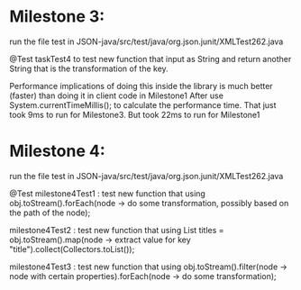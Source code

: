 # Milestone 3:
run the file test in JSON-java/src/test/java/org.json.junit/XMLTest262.java

@Test
taskTest4 to test new function that input as String and return another String that is the transformation of the key.

Performance implications of doing this inside the library is much better (faster) than doing it in client code in Milestone1
After use System.currentTimeMillis(); to calculate the performance time. 
That just took 9ms to run for Milestone3. But took 22ms to run for Milestone1


# Milestone 4: 
run the file test in JSON-java/src/test/java/org.json.junit/XMLTest262.java

@Test
milestone4Test1 : test new function that using obj.toStream().forEach(node -> do some transformation, possibly based on the path of the node);

milestone4Test2 : test new function that using List<String> titles = obj.toStream().map(node -> extract value for key "title").collect(Collectors.toList());
  
milestone4Test3 : test new function that using obj.toStream().filter(node -> node with certain properties).forEach(node -> do some transformation);



